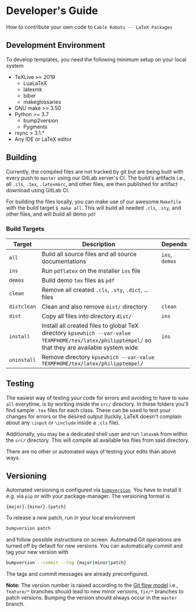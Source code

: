 # Developer's Guide

How to contribute your own code to ```Cable Robots -- LaTeX Packages```

## Development Environment

To develop templates, you need the following minimum setup on your local system

* TeXLive >= 2019
  * LuaLaTeX
  * latexmk
  * biber
  * makeglossaries
* GNU make >= 3.50
* Python >= 3.7
  * bump2version
  * Pygments
* rsync > 3.1.*
* Any IDE or LaTeX editor

## Building

Currently, the compiled files are not tracked by git but are being built with every push to `master` using our GitLab server's CI. The build's artifacts i.e., all `.cls`, `.tex`, `.latexmkrc`, and other files, are then published for artifact download using GitLab CI.

For building the files locally, you can make use of our awesome `Makefile` with the build target `$ make all`. This will build all needed `.cls`, `.sty`, and other files, and will build all demo `pdf`

### Build Targets

| Target | Description | Depends |
|--------|-------------|---------|
| `all` | Build all source files and all source documentations | `ins`, `demos` |
| `ins` | Run `pdflatex` on the installer `ins` file | |
| `demos` | Build demo `tex` files as `pdf` | |
| `clean` | Remove all created `.cls`, `.sty`, `.dict`, ... files | |
| `distclean` | Clean and also remove `dist/` directory | `clean` |
| `dist` | Copy all files into directory `dist/` | `ins` |
| `install` | Install all created files to global TeX directory `kpsewhich --var-value TEXMFHOME/tex/latex/philipptempel/` so that they are available system wide | `ins` |
| `uninstall` | Remove directory `kpsewhich --var-value TEXMFHOME/tex/latex/philipptempel/` | |

## Testing

The easiest way of testing your code for errors and avoiding to have to `make all` everytime, is by working inside the `src/` directory. In these folders you'll find sample `.tex` files for each class. These can be used to test your changes for errors or the desired output (luckily, LaTeX doesn't complain about any `\input` or `\include` inside a `.cls` file).

Additionally, you may be a dedicated shell user and run `latexmk` from within the `src/` directory. This will compile all available tex files from said directory.

There are no other or automated ways of testing your edits than above ways.

## Versioning

Automated versioning is configured via [`bumpversion`](https://pypi.org/project/bump2version/). You have to install it e.g. via `pip` or with your package-manager. The versioning format is

```
{major}.{minor}.{patch}
```

To release a new patch, run in your local environment
```sh
bumpversion patch
```
and follow possible instructions on screen.
Automated Git operations are turned off by default for new versions.
You can automatically commit and tag your new version with

```sh
bumpversion --commit --tag {major|minor|patch}
```

The tags and commit messages are already preconfigured.

**Note:** The version number is raised according to the [Git flow model](https://nvie.com/posts/a-successful-git-branching-model/) i.e., `feature/*` branches should lead to new minor versions, `fix/*` branches to patch versions. Bumping the version should always occur in the `master` branch.
